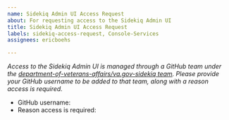 ```yaml
---
name: Sidekiq Admin UI Access Request
about: For requesting access to the Sidekiq Admin UI
title: Sidekiq Admin UI Access Request
labels: sidekiq-access-request, Console-Services
assignees: ericboehs

---
```


_Access to the Sidekiq Admin UI is managed through a GitHub team under the [department-of-veterans-affairs/va.gov-sidekiq team](https://github.com/orgs/department-of-veterans-affairs/teams/va-gov-sidekiq/members). Please provide your GitHub username to be added to that team, along with a reason access is required._

- GitHub username: 
- Reason access is required:

